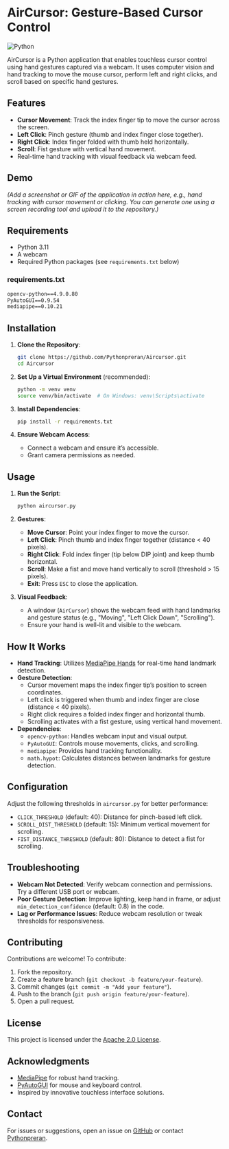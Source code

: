 # AirCursor: Gesture-Based Cursor Control

![Python](https://img.shields.io/badge/Python-3.11-blue)

AirCursor is a Python application that enables touchless cursor control using hand gestures captured via a webcam. It uses computer vision and hand tracking to move the mouse cursor, perform left and right clicks, and scroll based on specific hand gestures.

## Features
- **Cursor Movement**: Track the index finger tip to move the cursor across the screen.
- **Left Click**: Pinch gesture (thumb and index finger close together).
- **Right Click**: Index finger folded with thumb held horizontally.
- **Scroll**: Fist gesture with vertical hand movement.
- Real-time hand tracking with visual feedback via webcam feed.

## Demo
*(Add a screenshot or GIF of the application in action here, e.g., hand tracking with cursor movement or clicking. You can generate one using a screen recording tool and upload it to the repository.)*

## Requirements
- Python 3.11
- A webcam
- Required Python packages (see `requirements.txt` below)

### requirements.txt
```txt
opencv-python==4.9.0.80
PyAutoGUI==0.9.54
mediapipe==0.10.21
```

## Installation
1. **Clone the Repository**:
   ```bash
   git clone https://github.com/Pythonpreran/Aircursor.git
   cd Aircursor
   ```

2. **Set Up a Virtual Environment** (recommended):
   ```bash
   python -m venv venv
   source venv/bin/activate  # On Windows: venv\Scripts\activate
   ```

3. **Install Dependencies**:
   ```bash
   pip install -r requirements.txt
   ```

4. **Ensure Webcam Access**:
   - Connect a webcam and ensure it’s accessible.
   - Grant camera permissions as needed.

## Usage
1. **Run the Script**:
   ```bash
   python aircursor.py
   ```

2. **Gestures**:
   - **Move Cursor**: Point your index finger to move the cursor.
   - **Left Click**: Pinch thumb and index finger together (distance < 40 pixels).
   - **Right Click**: Fold index finger (tip below DIP joint) and keep thumb horizontal.
   - **Scroll**: Make a fist and move hand vertically to scroll (threshold > 15 pixels).
   - **Exit**: Press `ESC` to close the application.

3. **Visual Feedback**:
   - A window (`AirCursor`) shows the webcam feed with hand landmarks and gesture status (e.g., "Moving", "Left Click Down", "Scrolling").
   - Ensure your hand is well-lit and visible to the webcam.

## How It Works
- **Hand Tracking**: Utilizes [MediaPipe Hands](https://github.com/google/mediapipe) for real-time hand landmark detection.
- **Gesture Detection**:
  - Cursor movement maps the index finger tip’s position to screen coordinates.
  - Left click is triggered when thumb and index finger are close (distance < 40 pixels).
  - Right click requires a folded index finger and horizontal thumb.
  - Scrolling activates with a fist gesture, using vertical hand movement.
- **Dependencies**:
  - `opencv-python`: Handles webcam input and visual output.
  - `PyAutoGUI`: Controls mouse movements, clicks, and scrolling.
  - `mediapipe`: Provides hand tracking functionality.
  - `math.hypot`: Calculates distances between landmarks for gesture detection.

## Configuration
Adjust the following thresholds in `aircursor.py` for better performance:
- `CLICK_THRESHOLD` (default: 40): Distance for pinch-based left click.
- `SCROLL_DIST_THRESHOLD` (default: 15): Minimum vertical movement for scrolling.
- `FIST_DISTANCE_THRESHOLD` (default: 80): Distance to detect a fist for scrolling.

## Troubleshooting
- **Webcam Not Detected**: Verify webcam connection and permissions. Try a different USB port or webcam.
- **Poor Gesture Detection**: Improve lighting, keep hand in frame, or adjust `min_detection_confidence` (default: 0.8) in the code.
- **Lag or Performance Issues**: Reduce webcam resolution or tweak thresholds for responsiveness.

## Contributing
Contributions are welcome! To contribute:
1. Fork the repository.
2. Create a feature branch (`git checkout -b feature/your-feature`).
3. Commit changes (`git commit -m "Add your feature"`).
4. Push to the branch (`git push origin feature/your-feature`).
5. Open a pull request.

## License
This project is licensed under the [Apache 2.0 License](LICENSE).

## Acknowledgments
- [MediaPipe](https://github.com/google/mediapipe) for robust hand tracking.
- [PyAutoGUI](https://github.com/asweigart/pyautogui) for mouse and keyboard control.
- Inspired by innovative touchless interface solutions.

## Contact
For issues or suggestions, open an issue on [GitHub](https://github.com/Pythonpreran/Aircursor/issues) or contact [Pythonpreran](https://github.com/Pythonpreran).
